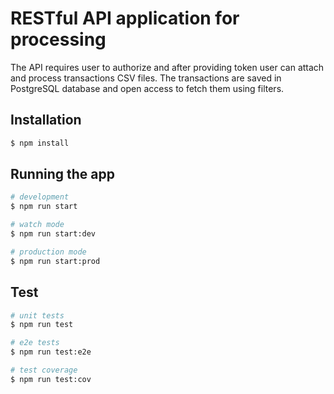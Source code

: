 # RESTful API application for processing

The API requires user to authorize and after providing token user can attach and process transactions CSV files.
The transactions are saved in PostgreSQL database and open access to fetch them using filters.

## Installation

```bash
$ npm install
```

## Running the app

```bash
# development
$ npm run start

# watch mode
$ npm run start:dev

# production mode
$ npm run start:prod
```

## Test

```bash
# unit tests
$ npm run test

# e2e tests
$ npm run test:e2e

# test coverage
$ npm run test:cov
```
